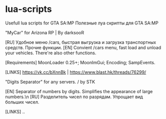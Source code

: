 # lua-scripts
Usefull lua scripts for GTA SA:MP
Полезные луа скрипты для GTA SA:MP

"MyCar" for Arizona RP | By darksooR

[RU] Удобное меню /cars, быстрая выгрузка и загрузка транспортных средств. Прочие функции.
[EN] Convient /cars menu, fast load and unload your vehicles. There're also other functions.

[Requirements] MoonLoader 0.25+; MoonImGui; Encoding; SampEvents.

[LINKS] https://vk.cc/bXnnBk | https://www.blast.hk/threads/76299/

"Digits Separator" for any servers. / by STK

[EN] Separator of numbers by digits. Simplifies the appearance of large numbers.\n
[RU] Разделитель чисел по разрядам. Упрощает вид больших чисел.

[LINKS] ..

